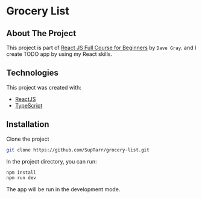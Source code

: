 # Grocery List

## About The Project

This project is part of [React JS Full Course for Beginners](https://www.youtube.com/watch?v=RVFAyFWO4go) by `Dave Gray`. and I create TODO app by using my React skills.

## Technologies

This project was created with:

- [ReactJS](https://react.dev)
- [TypeScript](https://www.typescriptlang.org/)

## Installation

Clone the project

```sh
git clone https://github.com/SupTarr/grocery-list.git
```

In the project directory, you can run:

```sh
npm install
npm run dev
```

The app will be run in the development mode.
